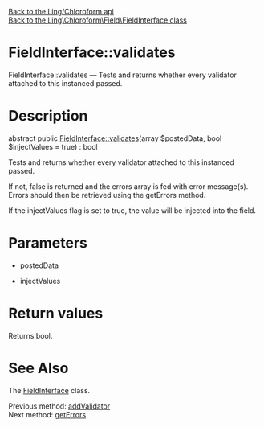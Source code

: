 [Back to the Ling/Chloroform api](https://github.com/lingtalfi/Chloroform/blob/master/doc/api/Ling/Chloroform.md)<br>
[Back to the Ling\Chloroform\Field\FieldInterface class](https://github.com/lingtalfi/Chloroform/blob/master/doc/api/Ling/Chloroform/Field/FieldInterface.md)


FieldInterface::validates
================



FieldInterface::validates — Tests and returns whether every validator attached to this instanced passed.




Description
================


abstract public [FieldInterface::validates](https://github.com/lingtalfi/Chloroform/blob/master/doc/api/Ling/Chloroform/Field/FieldInterface/validates.md)(array $postedData, bool $injectValues = true) : bool




Tests and returns whether every validator attached to this instanced passed.

If not, false is returned and the errors array is fed with error message(s).
Errors should then be retrieved using the getErrors method.


If the injectValues flag is set to true, the value will be injected into the field.




Parameters
================


- postedData

    

- injectValues

    


Return values
================

Returns bool.








See Also
================

The [FieldInterface](https://github.com/lingtalfi/Chloroform/blob/master/doc/api/Ling/Chloroform/Field/FieldInterface.md) class.

Previous method: [addValidator](https://github.com/lingtalfi/Chloroform/blob/master/doc/api/Ling/Chloroform/Field/FieldInterface/addValidator.md)<br>Next method: [getErrors](https://github.com/lingtalfi/Chloroform/blob/master/doc/api/Ling/Chloroform/Field/FieldInterface/getErrors.md)<br>

